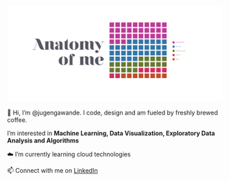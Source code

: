 <img src="./Banner_img.svg">


👋 Hi, I’m @jugengawande. I code, design and am fueled by freshly brewed coffee.

I’m interested in **Machine Learning, Data Visualization, Exploratory Data Analysis and Algorithms**

☁️ I’m currently learning cloud technologies 

📫 Connect with me on [LinkedIn](https://www.linkedin.com/in/jugen-gawande)




